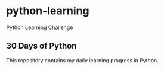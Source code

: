 # python-learning
Python Learning Challenge

## 30 Days of Python  
This repository contains my daily learning progress in Python.  
